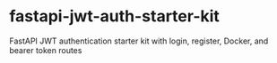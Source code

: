 # fastapi-jwt-auth-starter-kit
FastAPI JWT authentication starter kit with login, register, Docker, and bearer token routes
